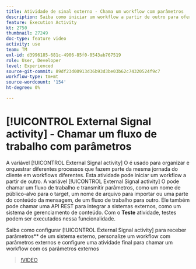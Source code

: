 ```yaml
---
title: Atividade de sinal externo - Chama um workflow com parâmetros
description: Saiba como iniciar um workflow a partir de outro para oferecer suporte a jornadas mais complexas do cliente e, ao mesmo tempo, ser capaz de monitorar e reagir melhor aos problemas.
feature: Execution Activity
kt: 2750
thumbnail: 27249
doc-type: feature video
activity: use
team: TM
exl-id: d3996185-681c-4906-85f0-0543ab767519
role: User, Developer
level: Experienced
source-git-commit: 89df23d00913d36b93d3be03b62c74320524f9c7
workflow-type: tm+mt
source-wordcount: '154'
ht-degree: 0%

---
```



# [!UICONTROL External Signal activity] - Chamar um fluxo de trabalho com parâmetros

A variável [!UICONTROL External Signal activity] O é usado para organizar e orquestrar diferentes processos que fazem parte da mesma jornada do cliente em workflows diferentes. Esta atividade pode iniciar um workflow a partir de outro. A variável [!UICONTROL External Signal activity] O pode chamar um fluxo de trabalho e transmitir parâmetros, como um nome de público-alvo para o target, um nome de arquivo para importar ou uma parte do conteúdo da mensagem, de um fluxo de trabalho para outro. Ele também pode chamar uma API REST para integrar a sistemas externos, como um sistema de gerenciamento de conteúdo. Com o **Teste** atividade, testes podem ser executados nessa funcionalidade.

Saiba como configurar [!UICONTROL External Signal activity] para receber parâmetros** de um sistema externo, personalize um workflow com parâmetros externos e configure uma atividade final para chamar um workflow com os parâmetros externos

>[!VIDEO](https://video.tv.adobe.com/v/27249/?quality=12&learn=on)
